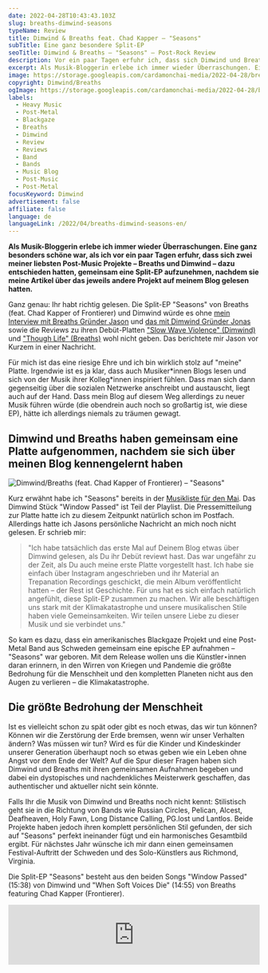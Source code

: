 ```yaml
---
date: 2022-04-28T10:43:43.103Z
slug: breaths-dimwind-seasons
typeName: Review
title: Dimwind & Breaths feat. Chad Kapper – "Seasons"
subTitle: Eine ganz besondere Split-EP
seoTitle: Dimwind & Breaths – "Seasons" – Post-Rock Review
description: Vor ein paar Tagen erfuhr ich, dass sich Dimwind und Breaths entschieden hatten, gemeinsam eine Split-EP aufzunehmen, nachdem sie meine Artikel über das jeweils andere Projekt auf meinem Blog gelesen hatten.
excerpt: Als Musik-Bloggerin erlebe ich immer wieder Überraschungen. Eine ganz besonders schöne war, als ich vor ein paar Tagen erfuhr, dass sich zwei meiner liebsten Post-Music Projekte – Breaths und Dimwind – dazu entschieden hatten, gemeinsam eine Split-EP aufzunehmen, nachdem sie meine Artikel über das jeweils andere Projekt auf meinem Blog gelesen hatten.
image: https://storage.googleapis.com/cardamonchai-media/2022-04-28/breaths-dimwind-jpg-imagine-080808_4a534c_1024_768/640.webp
copyright: Dimwind/Breaths
ogImage: https://storage.googleapis.com/cardamonchai-media/2022-04-28/breaths-dimwind-fb-jpg-imagine-080808_49534b_1200_628/640.webp
labels:
  - Heavy Music
  - Post-Metal
  - Blackgaze
  - Breaths
  - Dimwind
  - Review
  - Reviews
  - Band
  - Bands
  - Music Blog
  - Post-Music
  - Post-Metal
focusKeyword: Dimwind
advertisement: false
affiliate: false
language: de
languageLink: /2022/04/breaths-dimwind-seasons-en/
---
```


**Als Musik-Bloggerin erlebe ich immer wieder Überraschungen. Eine ganz besonders schöne war, als ich vor ein paar Tagen erfuhr, dass sich zwei meiner liebsten Post-Music Projekte – Breaths und Dimwind – dazu entschieden hatten, gemeinsam eine Split-EP aufzunehmen, nachdem sie meine Artikel über das jeweils andere Projekt auf meinem Blog gelesen hatten.**

Ganz genau: Ihr habt richtig gelesen. Die Split-EP "Seasons" von Breaths (feat. Chad Kapper of Frontierer) und Dimwind würde es ohne [mein Interview mit Breaths Gründer Jason](/2021/02/breaths-interview/) und [das mit Dimwind Gründer Jonas](/2021/06/dimwind-interview/) sowie die Reviews zu ihren Debüt-Platten ["Slow Wave Violence" (Dimwind)](/2021/05/dimwind-slow-wave-violence/) und ["Though Life" (Breaths)](/2021/10/breaths-though-life/) wohl nicht geben. Das berichtete mir Jason vor Kurzem in einer Nachricht.

Für mich ist das eine riesige Ehre und ich bin wirklich stolz auf "meine" Platte. Irgendwie ist es ja klar, dass auch Musiker\*innen Blogs lesen und sich von der Musik ihrer Kolleg\*innen inspiriert fühlen. Dass man sich dann gegenseitig über die sozialen Netzwerke anschreibt und austauscht, liegt auch auf der Hand. Dass mein Blog auf diesem Weg allerdings zu neuer Musik führen würde (die obendrein auch noch so großartig ist, wie diese EP), hätte ich allerdings niemals zu träumen gewagt.

## Dimwind und Breaths haben gemeinsam eine Platte aufgenommen, nachdem sie sich über meinen Blog kennengelernt haben

![Dimwind/Breaths (feat. Chad Kapper of Frontierer) – "Seasons"](https://storage.googleapis.com/cardamonchai-media/2022-04-28/seasons-png-imagine-180818_322b3b_3000_3000/640.webp 'Dimwind/Breaths (feat. Chad Kapper of Frontierer) – "Seasons"')

Kurz erwähnt habe ich "Seasons" bereits in der [Musikliste für den Mai](/2022/04/playlist-mai-2022/). Das Dimwind Stück "Window Passed" ist Teil der Playlist. Die Pressemitteilung zur Platte hatte ich zu diesem Zeitpunkt natürlich schon im Postfach. Allerdings hatte ich Jasons persönliche Nachricht an mich noch nicht gelesen. Er schrieb mir:

> "Ich habe tatsächlich das erste Mal auf Deinem Blog etwas über Dimwind gelesen, als Du ihr Debüt reviewt hast. Das war ungefähr zu der Zeit, als Du auch meine erste Platte vorgestellt hast. Ich habe sie einfach über Instagram angeschrieben und ihr Material an Trepanation Recordings geschickt, die mein Album veröffentlicht hatten – der Rest ist Geschichte. Für uns hat es sich einfach natürlich angefühlt, diese Split-EP zusammen zu machen. Wir alle beschäftigen uns stark mit der Klimakatastrophe und unsere musikalischen Stile haben viele Gemeinsamkeiten. Wir teilen unsere Liebe zu dieser Musik und sie verbindet uns."

So kam es dazu, dass ein amerikanisches Blackgaze Projekt und eine Post-Metal Band aus Schweden gemeinsam eine epische EP aufnahmen – "Seasons" war geboren. Mit dem Release wollen uns die Künstler⋆innen daran erinnern, in den Wirren von Kriegen und Pandemie die größte Bedrohung für die Menschheit und den kompletten Planeten nicht aus den Augen zu verlieren – die Klimakatastrophe.

## Die größte Bedrohung der Menschheit

Ist es vielleicht schon zu spät oder gibt es noch etwas, das wir tun können? Können wir die Zerstörung der Erde bremsen, wenn wir unser Verhalten ändern? Was müssen wir tun? Wird es für die Kinder und Kindeskinder unserer Generation überhaupt noch so etwas geben wie ein Leben ohne Angst vor dem Ende der Welt? Auf die Spur dieser Fragen haben sich Dimwind und Breaths mit ihren gemeinsamen Aufnahmen begeben und dabei ein dystopisches und nachdenkliches Meisterwerk geschaffen, das authentischer und aktueller nicht sein könnte.

Falls Ihr die Musik von Dimwind und Breaths noch nicht kennt: Stilistisch geht sie in die Richtung von Bands wie Russian Circles, Pelican, Alcest, Deafheaven, Holy Fawn, Long Distance Calling, PG.lost und Lantlos. Beide Projekte haben jedoch ihren komplett persönlichen Stil gefunden, der sich auf "Seasons" perfekt ineinander fügt und ein harmonisches Gesamtbild ergibt. Für nächstes Jahr wünsche ich mir dann einen gemeinsamen Festival-Auftritt der Schweden und des Solo-Künstlers aus Richmond, Virginia.

Die Split-EP "Seasons" besteht aus den beiden Songs "Window Passed" (15:38) von Dimwind und "When Soft Voices Die" (14:55) von Breaths featuring Chad Kapper (Frontierer).

<iframe
  style="border: 0; width: 100%; height: 120px;"
  src="https://bandcamp.com/EmbeddedPlayer/album=4268057695/size=large/bgcol=ffffff/linkcol=5c9b72/tracklist=false/artwork=small/transparent=true/"
  seamless
>
  <a href="https://breaths.bandcamp.com/album/seasons-breaths-dimwind-split">
    Seasons ( BREATHS / DIMWIND - Split) by BREATHS / DIMWIND
  </a>
</iframe>
